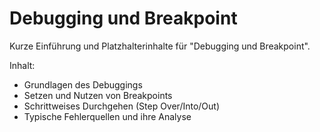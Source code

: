 # Debugging und Breakpoint

Kurze Einführung und Platzhalterinhalte für "Debugging und Breakpoint".

Inhalt:

- Grundlagen des Debuggings
- Setzen und Nutzen von Breakpoints
- Schrittweises Durchgehen (Step Over/Into/Out)
- Typische Fehlerquellen und ihre Analyse
